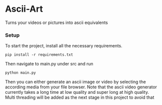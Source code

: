 # Ascii-Art
Turns your videos or pictures into ascii equivalents

### Setup
To start the project, install all the necessary requirements.
```shell
pip install -r requirements.txt
```

Then navigate to main.py under src and run
```shell
python main.py
```

Then you can either generate an ascii image or video by selecting the according 
media from your file browser. Note that the ascii video generator currently takes
a long time at low quality and super long at high quality. Multi threading will
be added as the next stage in this project to avoid that